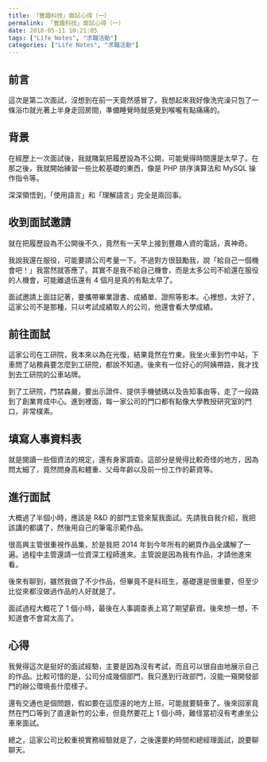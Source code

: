```yaml
---
title: 「豐趣科技」面試心得（一）
permalink: 「豐趣科技」面試心得（一）
date: 2018-05-11 10:21:05
tags: ["Life Notes", "求職活動"]
categories: ["Life Notes", "求職活動"]
---
```


## 前言

這次是第二次面試，沒想到在前一天竟然感冒了。我想起來我好像洗完澡只包了一條浴巾就光著上半身走回房間，準備睡覺時就感覺到喉嚨有點痛痛的。

## 背景

在經歷上一次面試後，我就賭氣把履歷設為不公開，可能覺得時間還是太早了。在那之後，我就開始練習一些比較基礎的東西，像是 PHP 排序演算法和 MySQL 操作指令等。

深深領悟到，「使用語言」和「理解語言」完全是兩回事。

## 收到面試邀請

就在把履歷設為不公開後不久，竟然有一天早上接到豐趣人資的電話，真神奇。

我說我還在服役，可能要請公司考量一下。不過對方很鼓勵我，說「給自己一個機會吧！」我當然就答應了。其實不是我不給自己機會，而是太多公司不給還在服役的人機會，可能離退伍還有 4 個月是真的有點太早了。

面試邀請上面註記著，要攜帶畢業證書、成績單、證照等影本。心裡想，太好了，這家公司不是那種，只以考試成績取人的公司，他還會看大學成績。

## 前往面試

這家公司在工研院，我本來以為在光復，結果竟然在竹東。我坐火車到竹中站，下車問了站務員要怎麼到工研院，都說不知道。後來有一位好心的阿姨帶路，我才找到去工研院的公車站牌。

到了工研院，門禁森嚴，要出示證件、提供手機號碼以及告知事由等，走了一段路到了創業育成中心。進到裡面，每一家公司的門口都有點像大學教授研究室的門口，非常樸素。

## 填寫人事資料表

就是閱讀一些個資法的規定，還有身家調查。這部分是覺得比較奇怪的地方，因為問太細了，竟然問身高和體重、父母年齡以及前一份工作的薪資等。

## 進行面試

大概過了半個小時，應該是 R&D 的部門主管來幫我面試。先請我自我介紹，我把該講的都講了，然後用自己的筆電示範作品。

很高興主管很重視作品集，於是我把 2014 年到今年所有的網頁作品全講解了一遍。過程中主管還請一位資深工程師進來。主管說是因為我有作品，才請他進來看。

後來有聊到，雖然我做了不少作品，但畢竟不是科班生，基礎還是很重要，但至少比從來都沒做過作品的人好就是了。

面試過程大概花了 1 個小時，最後在人事調查表上寫了期望薪資。後來想一想，不知道會不會寫太高了。

## 心得

我覺得這次是挺好的面試經驗，主要是因為沒有考試，而且可以很自由地展示自己的作品。比較可惜的是，公司分成幾個部門，我只進到行政部門，沒能一窺開發部門的辦公環境長什麼樣子。

還有交通也是個問題，假如要在這麼遠的地方上班，可能就要騎車了。後來回家竟然在門口等到了直達新竹的公車，但竟然要花上 1 個小時，難怪當初沒有考慮坐公車來面試。

總之，這家公司比較重視實務經驗就是了，之後還要約時間和總經理面試，說要聊聊天。
